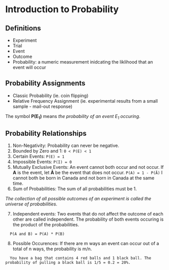 # Introduction to Probability

## Definitions
* Experiment
* Trial
* Event
* Outcome
* Probability: a numeric measurement inidcating the liklihood that an event will occur

## Probability Assignments
* Classic Probability (ie. coin flipping)
* Relative Frequency Assignment (ie. experimental results from a small sample - mail-out response)

The symbol **P(E<sub>1</sub>)** means *the probability of an event E<sub>1</sub> occuring*.

## Probability Relationships
1. Non-Negativity: Probability can never be negative.
2. Bounded by Zero and 1: `0 < P(E) < 1`
3. Certain Events: `P(E) = 1`
4. Impossible Events: `P(I) = 0`
5. Mutually Exclusive Events: An event cannot both occur and not occur. If **A** is the event, let **Ā** be the event that does not occur. `P(A) = 1 - P(Ā)` I cannot both be born in Canada and not born in Canada at the same time.
6. Sum of Probabilities: The sum of all probabilities must be 1.

*The collection of all possible outcomes of an experiment is called the universe of probabilities.*

7. Independent events: Two events that do not affect the outcome of each other are called independent. The probability of both events occuring is the product of the probabilities.
```
  P(A and B) = P(A) * P(B)
```
8. Possible Occurences: If there are m ways an event can occur out of a total of n ways, the probability is m/n.
```
  You have a bag that contains 4 red balls and 1 black ball. The probability of pulling a black ball is 1/5 = 0.2 = 20%.
```
